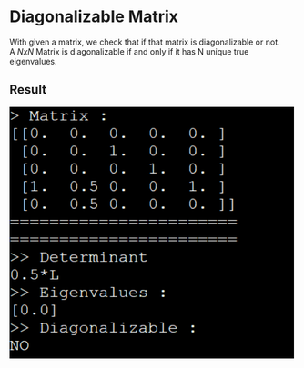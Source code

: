# Diagonalizable Matrix

With given a matrix, we check that if that matrix is diagonalizable or not.<br />
A <i>NxN</i> Matrix is diagonalizable if and only if it has N unique true eigenvalues.

## Result
<img src="result.png" width="500" />
